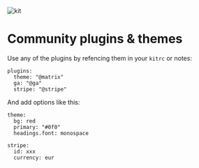 ![kit](https://publishkit.dev/attachements/logo/logo-sm.png)

# Community plugins & themes

Use any of the plugins by refencing them in your `kitrc` or notes:

```
plugins:
  theme: "@matrix"
  ga: "@ga"
  stripe: "@stripe"
```

And add options like this:

```
theme:
  bg: red
  primary: "#0f0"
  headings.font: monospace

stripe:
  id: xxx
  currency: eur
```
